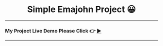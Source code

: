 <h1 align="center"> Simple Emajohn Project 😀</h1>

***
### My Project Live Demo Please Click 👉 [▶](https://emajohnsites.netlify.app/ 'Click For Live Project Demo')
***
